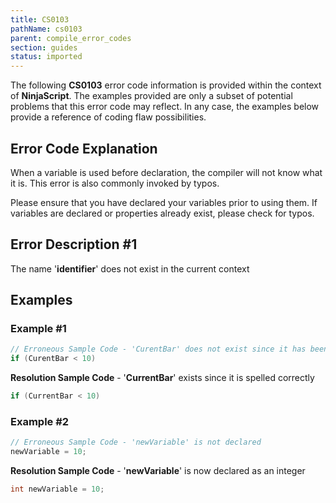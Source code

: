```yaml
---
title: CS0103
pathName: cs0103
parent: compile_error_codes
section: guides
status: imported
---
```


The following **CS0103** error code information is provided within the context of **NinjaScript**. The examples provided are only a subset of potential problems that this error code may reflect. In any case, the examples below provide a reference of coding flaw possibilities.

## Error Code Explanation

When a variable is used before declaration, the compiler will not know what it is. This error is also commonly invoked by typos.

Please ensure that you have declared your variables prior to using them. If variables are declared or properties already exist, please check for typos.

## Error Description #1

The name '**identifier**' does not exist in the current context

## Examples

### Example #1

```csharp
// Erroneous Sample Code - 'CurentBar' does not exist since it has been spelled incorrectly (missing an 'r')
if (CurentBar < 10)
```

**Resolution Sample Code** - '**CurrentBar**' exists since it is spelled correctly

```csharp
if (CurrentBar < 10)
```

### Example #2

```csharp
// Erroneous Sample Code - 'newVariable' is not declared
newVariable = 10; 
```

**Resolution Sample Code** - '**newVariable**' is now declared as an integer

```csharp
int newVariable = 10; 
```
